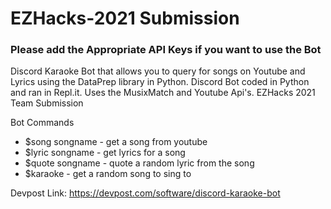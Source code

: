 # EZHacks-2021 Submission

### Please add the Appropriate API Keys if you want to use the Bot

Discord Karaoke Bot that allows you to query for songs on Youtube and Lyrics using the DataPrep library in Python. Discord Bot coded in Python and ran in Repl.it. Uses the MusixMatch and Youtube Api's. EZHacks 2021 Team Submission

Bot Commands

* $song songname   - get a song from youtube
* $lyric songname  - get lyrics for a song
* $quote songname  - quote a random lyric from the song
* $karaoke         - get a random song to sing to

Devpost Link: https://devpost.com/software/discord-karaoke-bot
